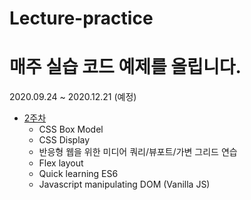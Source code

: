 # Lecture-practice
매주 실습 코드 예제를 올립니다.
===
2020.09.24 ~ 2020.12.21 (예정)  
- [2주차](https://github.com/DukBoon/Lecture-practice/tree/master/week%2B2)
  - CSS Box Model
  - CSS Display
  - 반응형 웹을 위한 미디어 쿼리/뷰포트/가변 그리드 연습
  - Flex layout
  - Quick learning ES6
  - Javascript manipulating DOM (Vanilla JS)
